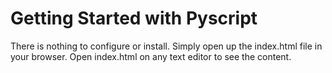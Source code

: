 # Getting Started with Pyscript

There is nothing to configure or install. Simply open up the index.html file in your browser. Open index.html on any text editor to see the content. 